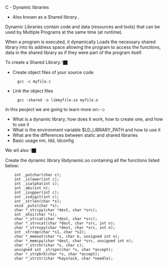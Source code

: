 C - Dynamic libraries

- Also known as a Shared library..

Dynamic Libraries contain code and data (resources and tools) that can be used by Multiple Programs at the same time (at runtime).

When a program is executed, it dynamically Loads the necessary shared library into its address space allowing the program to access the functions, data in the shared library as if they were part of the program itself.

To create a Shared Library.👇🏿

- Create object files of your source code


		gcc -c myfile.c


- Link the object files


		gcc -shared -o libmyfile.so myfile.o

In this peoject we are going to learn more on:-☺️

- What is a dynamic library, how does it work, how to create one, and how to use it
- What is the environment variable $LD_LIBRARY_PATH and how to use it
- What are the differences between static and shared libraries
- Basic usage nm, ldd, ldconfig

We wil also 👇🏿

Create the dynamic library libdynamic.so containing all the functions listed below:

		int _putchar(char c);
		int _islower(int c);
		int _isalpha(int c);
		int _abs(int n);
		int _isupper(int c);
		int _isdigit(int c);
		int _strlen(char *s);
		void _puts(char *s);
		char *_strcpy(char *dest, char *src);
		int _atoi(char *s);
		char *_strcat(char *dest, char *src);
		char *_strncat(char *dest, char *src, int n);
		char *_strncpy(char *dest, char *src, int n);
		int _strcmp(char *s1, char *s2);
		char *_memset(char *s, char b, unsigned int n);
		char *_memcpy(char *dest, char *src, unsigned int n);
		char *_strchr(char *s, char c);
		unsigned int _strspn(char *s, char *accept);
		char *_strpbrk(char *s, char *accept);
		char *_strstr(char *haystack, char *needle);
